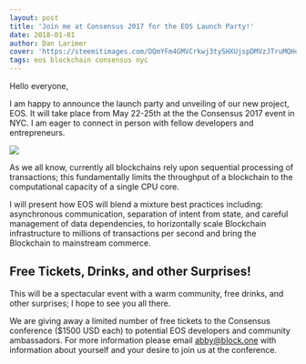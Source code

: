 ```yaml
---
layout: post
title: 'Join me at Consensus 2017 for the EOS Launch Party!'
date: 2018-01-01
author: Dan Larimer
cover: 'https://steemitimages.com/DQmYFm4GMVCrkwj3tySHXUjspDMVzJTruMQHqc5Mdjfbooz/image.png'
tags: eos blockchain consensus nyc
---
```

Hello everyone,

I am happy to announce the launch party and unveiling of our new project, EOS. It will take place from May 22-25th at the the Consensus 2017 event in NYC. I am eager to connect in person with fellow developers and entrepreneurs.

![](https://steemitimages.com/0x0/https://steemitimages.com/DQmdPf9gdGEnenGY7knRuXMLzz29rjkfLmHwwEsfnuGXvDv/image.png)

As we all know, currently all blockchains rely upon sequential processing of transactions; this fundamentally limits the throughput of a blockchain to the computational capacity of a single CPU core.

I will present how EOS will blend a mixture best practices including: asynchronous communication, separation of intent from state, and careful management of data dependencies, to horizontally scale Blockchain infrastructure to millions of transactions per second and bring the Blockchain to mainstream commerce.

Free Tickets, Drinks, and other Surprises!
------------------------------------------

This will be a spectacular event with a warm community, free drinks, and other surprises; I hope to see you all there.

We are giving away a limited number of free tickets to the Consensus conference ($1500 USD each) to potential EOS developers and community ambassadors. For more information please email abby@block.one with information about yourself and your desire to join us at the conference.
